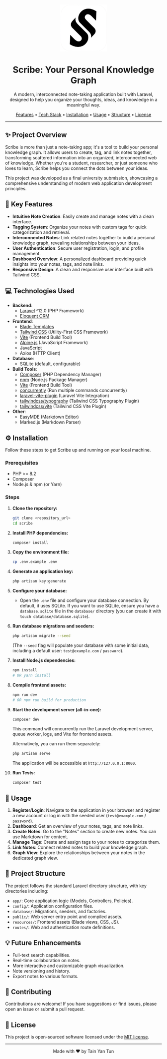 <p align="center">
  <a href="#" target="_blank">
    <img src="public/icon.svg" width="150" alt="Scribe Logo">
  </a>
</p>

<h1 align="center">Scribe: Your Personal Knowledge Graph</h1>

<p align="center">
  A modern, interconnected note-taking application built with Laravel, designed to help you organize your thoughts, ideas, and knowledge in a meaningful way.
</p>

<p align="center">
  <a href="#key-features">Features</a> •
  <a href="#technologies-used">Tech Stack</a> •
  <a href="#installation">Installation</a> •
  <a href="#usage">Usage</a> •
  <a href="#project-structure">Structure</a> •
  <a href="#license">License</a>
</p>

---

## ✨ Project Overview

Scribe is more than just a note-taking app; it's a tool to build your personal knowledge graph. It allows users to create, tag, and link notes together, transforming scattered information into an organized, interconnected web of knowledge. Whether you're a student, researcher, or just someone who loves to learn, Scribe helps you connect the dots between your ideas.

This project was developed as a final university submission, showcasing a comprehensive understanding of modern web application development principles.

## 🚀 Key Features

*   **Intuitive Note Creation**: Easily create and manage notes with a clean interface.
*   **Tagging System**: Organize your notes with custom tags for quick categorization and retrieval.
*   **Interconnected Notes**: Link related notes together to build a personal knowledge graph, revealing relationships between your ideas.
*   **User Authentication**: Secure user registration, login, and profile management.
*   **Dashboard Overview**: A personalized dashboard providing quick insights into your notes, tags, and note links.
*   **Responsive Design**: A clean and responsive user interface built with Tailwind CSS.

## 💻 Technologies Used

*   **Backend**:
    *   [Laravel](https://laravel.com/) ^12.0 (PHP Framework)
    *   [Eloquent ORM](https://laravel.com/docs/eloquent)
*   **Frontend**:
    *   [Blade Templates](https://laravel.com/docs/blade)
    *   [Tailwind CSS](https://tailwindcss.com/) (Utility-First CSS Framework)
    *   [Vite](https://vitejs.dev/) (Frontend Build Tool)
    *   [Alpine.js](https://alpinejs.dev/) (JavaScript Framework)
    *   JavaScript
    *   Axios (HTTP Client)
*   **Database**:
    *   SQLite (default, configurable)
*   **Build Tools**:
    *   [Composer](https://getcomposer.org/) (PHP Dependency Manager)
    *   [npm](https://www.npmjs.com/) (Node.js Package Manager)
    *   [Vite](https://vitejs.dev/) (Frontend Build Tool)
    *   [concurrently](https://www.npmjs.com/package/concurrently) (Run multiple commands concurrently)
    *   [laravel-vite-plugin](https://github.com/laravel/vite-plugin) (Laravel Vite Integration)
    *   [tailwindcss/typography](https://tailwindcss.com/docs/typography-plugin) (Tailwind CSS Typography Plugin)
    *   [tailwindcss/vite](https://tailwindcss.com/docs/installation#vite) (Tailwind CSS Vite Plugin)
*   **Other**:
    *   EasyMDE (Markdown Editor)
    *   Marked.js (Markdown Parser)

## ⚙️ Installation

Follow these steps to get Scribe up and running on your local machine.

### Prerequisites

*   PHP >= 8.2
*   Composer
*   Node.js & npm (or Yarn)

### Steps

1.  **Clone the repository:**
    ```bash
    git clone <repository_url>
    cd scribe
    ```

2.  **Install PHP dependencies:**
    ```bash
    composer install
    ```

3.  **Copy the environment file:**
    ```bash
    cp .env.example .env
    ```

4.  **Generate an application key:**
    ```bash
    php artisan key:generate
    ```

5.  **Configure your database:**
    *   Open the `.env` file and configure your database connection. By default, it uses SQLite. If you want to use SQLite, ensure you have a `database.sqlite` file in the `database/` directory (you can create it with `touch database/database.sqlite`).

6.  **Run database migrations and seeders:**
    ```bash
    php artisan migrate --seed
    ```
    (The `--seed` flag will populate your database with some initial data, including a default user: `test@example.com` / `password`).

7.  **Install Node.js dependencies:**
    ```bash
    npm install
    # OR yarn install
    ```

8.  **Compile frontend assets:**
    ```bash
    npm run dev
    # OR npm run build for production
    ```

9.  **Start the development server (all-in-one):**
    ```bash
    composer dev
    ```
    This command will concurrently run the Laravel development server, queue worker, logs, and Vite for frontend assets.

    Alternatively, you can run them separately:
    ```bash
    php artisan serve
    ```
    The application will be accessible at `http://127.0.0.1:8000`.

10. **Run Tests:**
    ```bash
    composer test
    ```

## 🚀 Usage

1.  **Register/Login**: Navigate to the application in your browser and register a new account or log in with the seeded user (`test@example.com` / `password`).
2.  **Dashboard**: Get an overview of your notes, tags, and note links.
3.  **Create Notes**: Go to the "Notes" section to create new notes. You can use Markdown for content.
4.  **Manage Tags**: Create and assign tags to your notes to categorize them.
5.  **Link Notes**: Connect related notes to build your knowledge graph.
6.  **Graph View**: Explore the relationships between your notes in the dedicated graph view.

## 📂 Project Structure

The project follows the standard Laravel directory structure, with key directories including:

*   `app/`: Core application logic (Models, Controllers, Policies).
*   `config/`: Application configuration files.
*   `database/`: Migrations, seeders, and factories.
*   `public/`: Web server entry point and compiled assets.
*   `resources/`: Frontend assets (Blade views, CSS, JS).
*   `routes/`: Web and authentication route definitions.

## 💡 Future Enhancements

*   Full-text search capabilities.
*   Real-time collaboration on notes.
*   More interactive and customizable graph visualization.
*   Note versioning and history.
*   Export notes to various formats.

## 🤝 Contributing

Contributions are welcome! If you have suggestions or find issues, please open an issue or submit a pull request.

## 📄 License

This project is open-sourced software licensed under the [MIT license](LICENSE).

---
<p align="center">Made with ❤️ by Tain Yan Tun</p>
